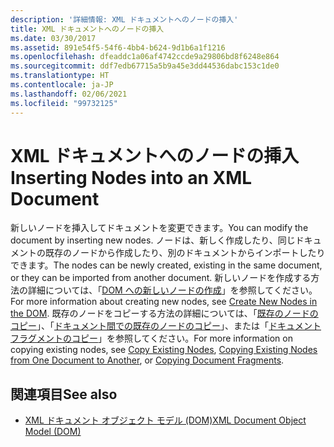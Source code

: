 ```yaml
---
description: '詳細情報: XML ドキュメントへのノードの挿入'
title: XML ドキュメントへのノードの挿入
ms.date: 03/30/2017
ms.assetid: 891e54f5-54f6-4bb4-b624-9d1b6a1f1216
ms.openlocfilehash: dfeaddc1a06af4742ccde9a29806bd8f6248e864
ms.sourcegitcommit: ddf7edb67715a5b9a45e3dd44536dabc153c1de0
ms.translationtype: HT
ms.contentlocale: ja-JP
ms.lasthandoff: 02/06/2021
ms.locfileid: "99732125"
---
```

# <a name="inserting-nodes-into-an-xml-document"></a><span data-ttu-id="83290-103">XML ドキュメントへのノードの挿入</span><span class="sxs-lookup"><span data-stu-id="83290-103">Inserting Nodes into an XML Document</span></span>

<span data-ttu-id="83290-104">新しいノードを挿入してドキュメントを変更できます。</span><span class="sxs-lookup"><span data-stu-id="83290-104">You can modify the document by inserting new nodes.</span></span> <span data-ttu-id="83290-105">ノードは、新しく作成したり、同じドキュメントの既存のノードから作成したり、別のドキュメントからインポートしたりできます。</span><span class="sxs-lookup"><span data-stu-id="83290-105">The nodes can be newly created, existing in the same document, or they can be imported from another document.</span></span> <span data-ttu-id="83290-106">新しいノードを作成する方法の詳細については、「[DOM への新しいノードの作成](create-new-nodes-in-the-dom.md)」を参照してください。</span><span class="sxs-lookup"><span data-stu-id="83290-106">For more information about creating new nodes, see [Create New Nodes in the DOM](create-new-nodes-in-the-dom.md).</span></span> <span data-ttu-id="83290-107">既存のノードをコピーする方法の詳細については、「[既存のノードのコピー](copy-existing-nodes.md)」、「[ドキュメント間での既存のノードのコピー](copying-existing-nodes-from-one-document-to-another.md)」、または「[ドキュメント フラグメントのコピー](copying-document-fragments.md)」を参照してください。</span><span class="sxs-lookup"><span data-stu-id="83290-107">For more information on copying existing nodes, see [Copy Existing Nodes](copy-existing-nodes.md), [Copying Existing Nodes from One Document to Another](copying-existing-nodes-from-one-document-to-another.md), or [Copying Document Fragments](copying-document-fragments.md).</span></span>  
  
## <a name="see-also"></a><span data-ttu-id="83290-108">関連項目</span><span class="sxs-lookup"><span data-stu-id="83290-108">See also</span></span>

- [<span data-ttu-id="83290-109">XML ドキュメント オブジェクト モデル (DOM)</span><span class="sxs-lookup"><span data-stu-id="83290-109">XML Document Object Model (DOM)</span></span>](xml-document-object-model-dom.md)
